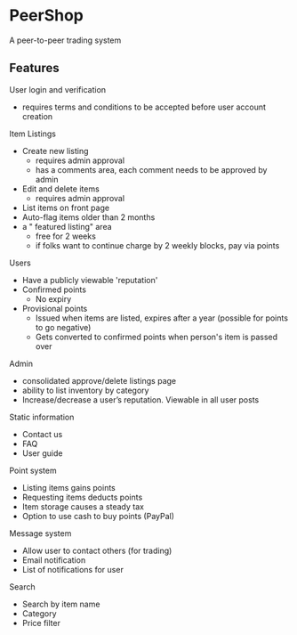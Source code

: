  PeerShop
======================================================

A peer-to-peer trading system


 Features
------------------------------------------------------

User login and verification
- requires terms and conditions to be accepted before user account creation

Item Listings
- Create new listing
  * requires admin approval
  * has a comments area, each comment needs to be approved by admin
- Edit and delete items
  * requires admin approval
- List items on front page
- Auto-flag items older than 2 months
- a " featured listing" area
  * free for 2 weeks
  * if folks want to continue charge by 2 weekly blocks, pay via points

Users
- Have a publicly viewable 'reputation'
- Confirmed points
  * No expiry
- Provisional points
  * Issued when items are listed, expires after a year (possible for points to go negative)
  * Gets converted to confirmed points when person's item is passed over

Admin
- consolidated approve/delete listings page
- ability to list inventory by category
- Increase/decrease a user’s reputation. Viewable in all user posts

Static information
- Contact us
- FAQ
- User guide

Point system
- Listing items gains points
- Requesting items deducts points
- Item storage causes a steady tax
- Option to use cash to buy points (PayPal)

Message system
- Allow user to contact others (for trading)
- Email notification
- List of notifications for user

Search
- Search by item name
- Category
- Price filter